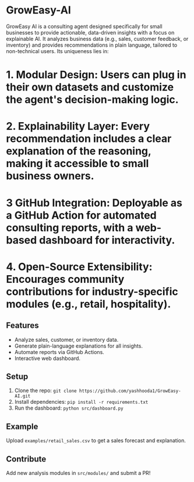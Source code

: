 # GrowEasy-AI
GrowEasy AI is a consulting agent designed specifically for small businesses to provide actionable, data-driven insights with a focus on explainable AI. It analyzes business data (e.g., sales, customer feedback, or inventory) and provides recommendations in plain language, tailored to non-technical users. Its uniqueness lies in:

# 1. Modular Design: Users can plug in their own datasets and customize the agent's decision-making logic.
# 2. Explainability Layer: Every recommendation includes a clear explanation of the reasoning, making it accessible to small business owners.
# 3 GitHub Integration: Deployable as a GitHub Action for automated consulting reports, with a web-based dashboard for interactivity.
# 4. Open-Source Extensibility: Encourages community contributions for industry-specific modules (e.g., retail, hospitality).

## Features
- Analyze sales, customer, or inventory data.
- Generate plain-language explanations for all insights.
- Automate reports via GitHub Actions.
- Interactive web dashboard.

## Setup
1. Clone the repo: `git clone https://github.com/yashhooda1/GrowEasy-AI.git`
2. Install dependencies: `pip install -r requirements.txt`
3. Run the dashboard: `python src/dashboard.py`

## Example
Upload `examples/retail_sales.csv` to get a sales forecast and explanation.

## Contribute
Add new analysis modules in `src/modules/` and submit a PR!
